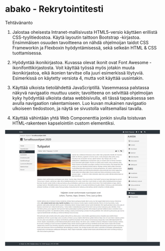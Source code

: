 # abako - Rekrytointitesti

Tehtävänanto

1. Jalostaa oheisesta Intranet-mallisivusta HTML5-versio käyttäen erillistä CSS-tyylitiedostoa. Käytä layoutin taittoon Bootstrap -kirjastoa. Ensimmäisen osuuden tavoitteena on nähdä ohjelmoijan taidot CSS Frameworkin ja Flexboxin hyödyntämisessä, sekä selkeän HTML & CSS tuottamisessa.

2. Hyödyntää ikonikirjastoa. Kuvassa olevat ikonit ovat Font Awesome -ikonifonttikirjastosta. Voit käyttää työssä myös jotakin muuta ikonikirjastoa, eikä ikonien tarvitse olla juuri esimerkissä löytyviä. Esimerkissä on käytetty versiota 4, mutta voit käyttää uusintakin.

3. Käyttää ulkoista tietolähdettä JavaScriptillä. Vasemmassa palstassa näkyvä navigaatio muuttuu usein; tavoitteena on selvittää ohjelmoijan kyky hyödyntää ulkoista dataa webbisivulla, eli tässä tapauksessa sen avulla navigaation rakentamiseen. Luo kuvan mukainen navigaatio ulkoiseen tiedostoon, ja näytä se sivustolla valitsemallasi tavalla.

4. Käyttää vähintään yhtä Web Componenttia jonkin sivulla toistuvan HTML-rakenteen kapselointiin custom elementiksi.

<img src="screenshots/rekryintra.png">
